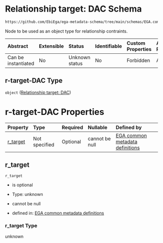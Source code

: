 # Relationship target: DAC Schema

```txt
https://github.com/EbiEga/ega-metadata-schema/tree/main/schemas/EGA.common-definitions.json#/definitions/r-target-DAC
```

Node to be used as an object type for relationship contraints.

| Abstract            | Extensible | Status         | Identifiable | Custom Properties | Additional Properties | Access Restrictions | Defined In                                                                                           |
| :------------------ | :--------- | :------------- | :----------- | :---------------- | :-------------------- | :------------------ | :--------------------------------------------------------------------------------------------------- |
| Can be instantiated | No         | Unknown status | No           | Forbidden         | Allowed               | none                | [EGA.common-definitions.json\*](../../../schemas/EGA.common-definitions.json "open original schema") |

## r-target-DAC Type

`object` ([Relationship target: DAC](ega-12-definitions-relationship-target-dac.md))

# r-target-DAC Properties

| Property               | Type          | Required | Nullable       | Defined by                                                                                                                                                                                                                                       |
| :--------------------- | :------------ | :------- | :------------- | :----------------------------------------------------------------------------------------------------------------------------------------------------------------------------------------------------------------------------------------------- |
| [r\_target](#r_target) | Not specified | Optional | cannot be null | [EGA common metadata definitions](ega-12-definitions-relationship-target-dac-properties-r_target.md "https://github.com/EbiEga/ega-metadata-schema/tree/main/schemas/EGA.common-definitions.json#/definitions/r-target-DAC/properties/r_target") |

## r\_target



`r_target`

*   is optional

*   Type: unknown

*   cannot be null

*   defined in: [EGA common metadata definitions](ega-12-definitions-relationship-target-dac-properties-r_target.md "https://github.com/EbiEga/ega-metadata-schema/tree/main/schemas/EGA.common-definitions.json#/definitions/r-target-DAC/properties/r_target")

### r\_target Type

unknown
